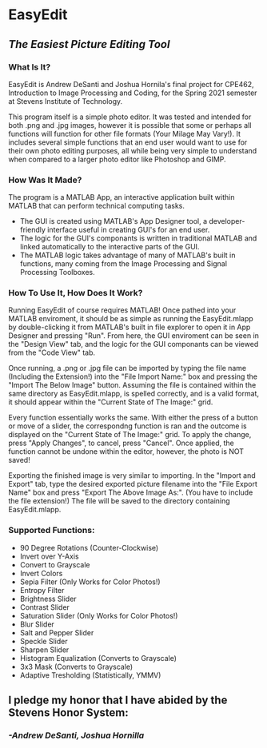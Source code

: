# EasyEdit
## *The Easiest Picture Editing Tool*
### What Is It?
EasyEdit is Andrew DeSanti and Joshua Hornila's final project for CPE462, Introduction to Image Processing and Coding, for the Spring 2021 semester at Stevens Institute of Technology.

This program itself is a simple photo editor. It was tested and intended for both .png and .jpg images, however it is possible that some or perhaps all functions will function for other file formats (Your Milage May Vary!). It includes several simple functions that an end user would want to use for their own photo editing purposes, all while being very simple to understand when compared to a larger photo editor like Photoshop and GIMP.

### How Was It Made?
The program is a MATLAB App, an interactive application built within MATLAB that can perform technical computing tasks. 
- The GUI is created using MATLAB's App Designer tool, a developer-friendly interface useful in creating GUI's for an end user. 
- The logic for the GUI's componants is written in traditional MATLAB and linked automatically to the interactive parts of the GUI. 
-  The MATLAB logic takes advantage of many of MATLAB's built in functions, many coming from the Image Processing and Signal Processing Toolboxes.

### How To Use It, How Does It Work?
Running EasyEdit of course requires MATLAB! Once pathed into your MATLAB enviroment, it should be as simple as running the EasyEdit.mlapp by double-clicking it from MATLAB's built in file explorer to open it in App Designer and pressing "Run". From here, the GUI enviroment can be seen in the "Design View" tab, and the logic for the GUI componants can be viewed from the "Code View" tab. 

Once running, a .png or .jpg file can be imported by typing the file name (Including the Extension!) into the "File Import Name:" box and pressing the "Import The Below Image" button. Assuming the file is contained within the same directory as EasyEdit.mlapp, is spelled correctly, and is a valid format, it should appear within the "Current State of The Image:" grid.  

Every function essentially works the same. With either the press of a button or move of a slider, the correspondng function is ran and the outcome is displayed on the "Current State of The Image:" grid. To apply the change, press "Apply Changes", to cancel, press "Cancel". Once applied, the function cannot be undone within the editor, however, the photo is NOT saved!

Exporting the finished image is very similar to importing. In the "Import and Export" tab, type the desired exported picture filename into the "File Export Name" box and press "Export The Above Image As:". (You have to include the file extension!) The file will be saved to the directory containing EasyEdit.mlapp. 

### Supported Functions:
- 90 Degree Rotations (Counter-Clockwise)
- Invert over Y-Axis
- Convert to Grayscale
- Invert Colors
- Sepia Filter (Only Works for Color Photos!)
- Entropy Filter
- Brightness Slider
- Contrast Slider
- Saturation Slider (Only Works for Color Photos!)
- Blur Slider
- Salt and Pepper Slider
- Speckle Slider
- Sharpen Slider
- Histogram Equalization (Converts to Grayscale)
- 3x3 Mask (Converts to Grayscale)
- Adaptive Tresholding (Statistically, YMMV)

## I pledge my honor that I have abided by the Stevens Honor System:
### *-Andrew DeSanti, Joshua Hornilla*

